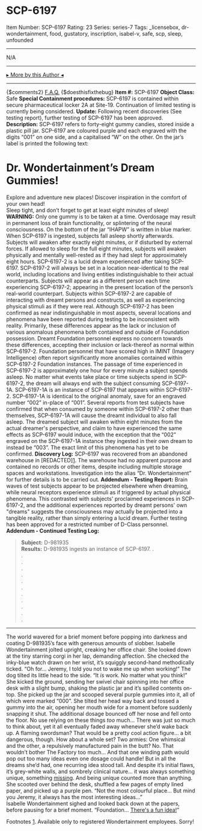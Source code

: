 # SCP-6197
Item Number: SCP-6197
Rating: 23
Series: series-7
Tags: _licensebox, dr-wondertainment, food, gustatory, inscription, isabel-v, safe, scp, sleep, unfounded

---

N/A
* * *
[▸ More by this Author ◂](http://www.scp-wiki.net/dr-tonnes-personnel-file)
* * *
{$comments2}
[F.A.Q.](https://scp-wiki.wikidot.com/component:info-ayers)
{$doesthisfixthebug}
**Item #:** SCP-6197
**Object Class:** Safe
**Special Containment procedures:** SCP-6197 is contained within secure pharmaceutical locker 2A at Site-19. Continuation of limited testing is currently being considered.
**Update:** Following recent discoveries (See testing report), further testing of SCP-6197 has been approved.
**Description:** SCP-6197 refers to forty-eight gummy candies, stored inside a plastic pill jar. SCP-6197 are coloured purple and each engraved with the digits “001” on one side, and a capitalised “W” on the other. On the jar’s label is printed the following text:  

# **Dr. Wondertainment’s Dream Gummies!**
Explore and adventure new places! Discover inspiration in the comfort of your own head!  
Sleep tight, and don’t forget to get at least eight minutes of sleep!
**WARNING:** Only one gummy is to be taken at a time. Overdosage may result in permanent loss of brain functionality, or splintering of the neural consciousness.
On the bottom of the jar “IHAPW” is written in blue marker.
When SCP-6197 is ingested, subjects fall asleep shortly afterwards. Subjects will awaken after exactly eight minutes, or if disturbed by external forces. If allowed to sleep for the full eight minutes, subjects will awaken physically and mentally well-rested as if they had slept for approximately eight hours.
SCP-6197-2 is a lucid dream experienced after taking SCP-6197. SCP-6197-2 will always be set in a location near-identical to the real world, including locations and living entities indistinguishable to their actual counterparts. Subjects will appear as a different person each time experiencing SCP-6197-2; appearing in the present location of the person’s real-world counterpart. Subjects within SCP-6197-2 are capable of interacting with dreamt persons and constructs, as well as experiencing physical stimuli as if they were real.
Although SCP-6197-2 has been confirmed as near indistinguishable in most aspects, several locations and phenomena have been reported during testing to be inconsistent with reality. Primarily, these differences appear as the lack or inclusion of various anomalous phenomena both contained and outside of Foundation possession. Dreamt Foundation personnel express no concern towards these differences, accepting their inclusion or lack-thereof as normal within SCP-6197-2.
Foundation personnel that have scored high in IMINT (Imagery Intelligence) often report significantly more anomalies contained within SCP-6197-2 Foundation instances.
The passage of time experienced in SCP-6197-2 is approximately one hour for every minute a subject spends asleep. No matter what events take place or time subjects spend in SCP-6197-2, the dream will always end with the subject consuming SCP-6197-1A.
SCP-6197-1A is an instance of SCP-6197 that appears within SCP-6197-2. SCP-6197-1A is identical to the original anomaly, save for an engraved number “002” in-place of “001”.
Several reports from test subjects have confirmed that when consumed by someone within SCP-6197-2 other than themselves, SCP-6197-1A will cause the dreamt individual to also fall asleep. The dreamed subject will awaken within eight minutes from the actual dreamer's perspective, and claim to have experienced the same effects as SCP-6197 would induce, with the exception that the “002” engraved on the SCP-6197-1A instance they ingested in their own dream to instead be “003”. The exact limit of this phenomena has yet to be confirmed.
**Discovery Log:** SCP-6197 was recovered from an abandoned warehouse in [REDACTED][1](javascript:;). The warehouse had no apparent purpose and contained no records or other items, despite including multiple storage spaces and workstations. Investigation into the alias “Dr. Wondertainment” for further details is to be carried out.
**Addendum - Testing Report:** Brain waves of test subjects appear to be projected elsewhere when dreaming, while neural receptors experience stimuli as if triggered by actual physical phenomena. This contrasted with subjects' proclaimed experiences in SCP-6197-2, and the additional experiences reported by dreamt persons' own "dreams" suggests the consciousness may actually be projected into a tangible reality, rather than simply entering a lucid dream.
Further testing has been approved for a restricted number of D-Class personnel.
**Addendum - Continued Testing Log:**
> **Subject:** D-981935  
>  **Results:** D-981935 ingests an instance of SCP-6197.
.  
.  
.  
.  
.  
.  
.  
.  
.  
.  
.  
.
* * *
The world wavered for a brief moment before popping into darkness and coating D-981935’s face with generous amounts of slobber.
Isabelle Wondertainment jolted upright, creaking her office chair. She looked down at the tiny starring corgi in her lap, demanding affection. She checked the inky-blue watch drawn on her wrist, it’s squiggly second-hand methodically ticked.
“Oh for… Jeremy, I told you not to wake me up when working!” The dog tilted its little head to the side.
“It _is_ work. No matter what you think!” She kicked the ground, sending her swivel chair spinning into her office desk with a slight bump, shaking the plastic jar and it’s spilled contents on-top. She picked up the jar and scooped several purple gummies into it, all of which were marked “000”. She tilted her head way back and tossed a gummy into the air, opening her mouth wide for a moment before suddenly snapping it shut. The additional dosage bounced off her nose and fell onto the floor. No use relying on these things _too_ much…
There was just so much to think about, yet it all eventually faded away whenever she’d wake back up. A flaming swordsman? That would be a pretty cool action figure… a bit dangerous, though. How about a whole set? Two armies: One whimsical and the other, a repulsively manufactured pain in the butt? No. That wouldn’t bother The Factory too much… And that one winding path would pop out too many ideas even one dosage could handle!
But in all the dreams she’d had, one recurring idea stood tall. And despite it’s initial flaws, it’s grey-white walls, and sombrely clinical nature… it was always something unique, something [missing](http://www.scpwiki.com/unfounded-hub). And being unique counted more than anything.
She scooted over behind the desk, shuffled a few pages of empty lined paper, and picked up a purple pen.
“Not the most colourful place… But mind you Jeremy, it always has the most interesting ideas…”  
Isabelle Wondertainment sighed and looked back down at the papers, before pausing for a brief moment.
“Foundation… [There's a fun idea!](http://www.scpwiki.com/scp-2228)”  

Footnotes
[1](javascript:;). Available only to registered Wondertainment employees. Sorry!